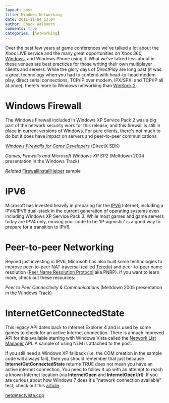 ```yaml
---
layout: post
title: Windows Networking
date: 2011-11-04 13:04
author: Chuck Walbourn
comments: true
categories: [networking]
---
```

Over the past few years at game conferences we've talked a lot about the Xbox LIVE service and the many great opportunities on Xbox 360, <a href="http://go.microsoft.com/fwlink/?LinkID=155264&clcid=0x409">Windows</a>, and Windows Phone using it. What we've talked less about in these venues are best practices for those writing their own multiplayer clients and servers. While the glory days of <em>DirectPlay </em>are long past (it was a great technology when you had to contend with head-to-head modem play, direct serial connections, TCP/IP over modem, IPX/SPX, and TCP/IP all at once), there's more to Windows networking than <a href="https://docs.microsoft.com/en-us/windows/desktop/WinSock/windows-sockets-start-page-2">WinSock 2</a>.
<!--more-->

<h1>Windows Firewall</h1>

The Windows Firewall included in Windows XP Service Pack 2 was a big part of the network security work for this release, and this firewall is still in place in current versions of Windows. For pure clients, there's not much to do but it does have impact on servers and peer-to-peer communications.

<em><a href="hhttps://docs.microsoft.com/en-us/windows/desktop/DxTechArts/games-and-firewalls">Windows Firewalls for Game Developers</a></em> (DirectX SDK)

<em>Games, Firewalls and Microsoft Windows XP SP2</em> (Meltdown 2004 presentation in the Windows Track)

<em>Related </em><a href="https://github.com/walbourn/directx-sdk-samples/tree/master/InstallHelpers/FirewallInstallHelper">FirewallInstallHelper</a> sample

<h1>IPV6</h1>

Microsoft has invested heavily in preparing for the <a href="https://docs.microsoft.com/en-us/previous-versions/windows/it-pro/windows-server-2008-R2-and-2008/dd379473(v=ws.10)">IPV6</a> Internet, including a IPV4/IPV6 dual-stack in the current generation of operating systems even including Windows XP Service Pack 3. While most games and game servers today are IPV4 only, moving your code to be 'IP-agnostic' is a good way to prepare for a transition to IPV6.</a>

<h1>Peer-to-peer Networking</h1>

Beyond just investing in IPV6, Microsoft has also built some technologies to improve peer-to-peer NAT traversal (called <a href="https://docs.microsoft.com/en-us/previous-versions/windows/it-pro/windows-xp/bb457042(v=technet.10)">Teredo</a>) and peer-to-peer name resolution (<a href="https://docs.microsoft.com/en-us/previous-versions/windows/it-pro/windows-vista/bb726971(v=technet.10)">Peer Name Resolution Protocol</a> aka PNRP). If you want to learn more, check out these resources:

<em>Peer to Peer Connectivity & Communications</a></em> (Meltdown 2005 presentation in the Windows Track)

<h1>InternetGetConnectedState</h1>

This legacy API dates back to Internet Explorer 4 and is used by some games to check for an active Internet connection. There is a much improved API for this available starting with Windows Vista called the <a href="https://docs.microsoft.com/en-us/windows/desktop/NLA/portal">Network List Manager</a> API. A sample of using NLM is attached to the post.

If you still need a Windows XP fallback (i.e. the COM creation in the sample code will always fail), then you should remember that just because <strong>InternetGetConnectedState</strong> returns TRUE does not mean you have an active internet connection, You need to follow it up with an attempt to reach a known Internet location (via <strong>InternetOpen</strong> and <strong>InternetOpenUrl</strong>). If you are curious about how Windows 7 does it's "network connection available" test, check out this <a href="https://docs.microsoft.com/en-us/previous-versions/windows/it-pro/windows-vista/cc766017(v=ws.10)">article</a>.

<a href="https://walbourn.github.io/download/netdetectvista.cpp">netdetectvista.cpp</a>
